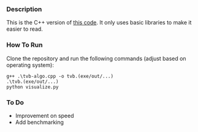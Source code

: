 ### Description
This is the C++ version of [this code](https://github.com/maedoc/tvb-algo).
It only uses basic libraries to make it easier to read.

### How To Run
Clone the repository and run the following commands (adjust based on operating system):
``` console
g++ .\tvb-algo.cpp -o tvb.(exe/out/...)
.\tvb.(exe/out/...)
python visualize.py
```

### To Do
- Improvement on speed
- Add benchmarking
